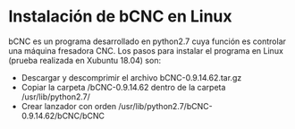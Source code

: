 # Instalación de bCNC en Linux

bCNC es un programa desarrollado en python2.7 cuya función es controlar una máquina fresadora CNC. Los pasos para instalar el programa en Linux (prueba realizada en Xubuntu 18.04) son:

- Descargar y descomprimir el archivo bCNC-0.9.14.62.tar.gz
- Copiar la carpeta /bCNC-0.9.14.62 dentro de la carpeta /usr/lib/python2.7/
- Crear lanzador con orden /usr/lib/python2.7/bCNC-0.9.14.62/bCNC/bCNC
